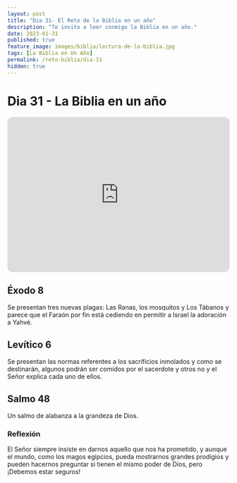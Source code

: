 ```yaml
---
layout: post
title: "Dia 31- El Reto de la Biblia en un año"
description: "Te invito a leer conmigo la Biblia en un año."
date: 2023-01-31
published: true
feature_image: images/biblia/lectura-de-la-biblia.jpg
tags: [La Biblia en Un Año]
permalink: /reto-biblia/dia-31
hidden: true
---
```


# Dia 31 - La Biblia en un año 
<iframe style="border-radius:12px" src="https://open.spotify.com/embed/episode/7genWqKWzJcPUNwNO2EVCh?utm_source=generator" width="100%" height="352" frameBorder="0" allowfullscreen="" allow="autoplay; clipboard-write; encrypted-media; fullscreen; picture-in-picture" loading="lazy"></iframe>

## Éxodo 8
Se presentan tres nuevas plagas: Las Ranas, los mosquitos y Los Tábanos y parece que el Faraón por fin está cediendo en permitir a Israel la adoración a Yahvé.

## Levítico 6
Se presentan las normas referentes a los sacrificios inmolados y como se destinarán, algunos podrán ser comidos por el sacerdote y otros no y el Señor explica cada uno de ellos.

## Salmo 48
Un salmo de alabanza a la grandeza de Dios.

### Reflexión
El Señor siempre insiste en darnos aquello que nos ha prometido, y aunque el mundo, como los magos egipcios, pueda mostrarnos grandes prodigios y pueden hacernos preguntar si tienen el mismo poder de Dios, pero ¡Debemos estar seguros!






